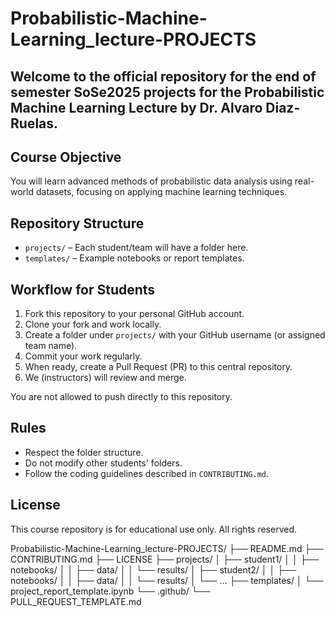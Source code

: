 # Probabilistic-Machine-Learning_lecture-PROJECTS

## Welcome to the official repository for the end of semester SoSe2025 projects for the Probabilistic Machine Learning Lecture by Dr. Alvaro Diaz-Ruelas.


## Course Objective
You will learn advanced methods of probabilistic data analysis using real-world datasets, focusing on applying machine learning techniques.

## Repository Structure
- `projects/` – Each student/team will have a folder here.
- `templates/` – Example notebooks or report templates.

## Workflow for Students
1. Fork this repository to your personal GitHub account.
2. Clone your fork and work locally.
3. Create a folder under `projects/` with your GitHub username (or assigned team name).
4. Commit your work regularly.
5. When ready, create a Pull Request (PR) to this central repository.
6. We (instructors) will review and merge.

You are not allowed to push directly to this repository.

## Rules
- Respect the folder structure.
- Do not modify other students' folders.
- Follow the coding guidelines described in `CONTRIBUTING.md`.

## License
This course repository is for educational use only. All rights reserved.



Probabilistic-Machine-Learning_lecture-PROJECTS/
├── README.md
├── CONTRIBUTING.md
├── LICENSE
├── projects/
│   ├── student1/
│   │   ├── notebooks/
│   │   ├── data/
│   │   └── results/
│   ├── student2/
│   │   ├── notebooks/
│   │   ├── data/
│   │   └── results/
│   └── ...
├── templates/
│   └── project_report_template.ipynb
└── .github/
    └── PULL_REQUEST_TEMPLATE.md
